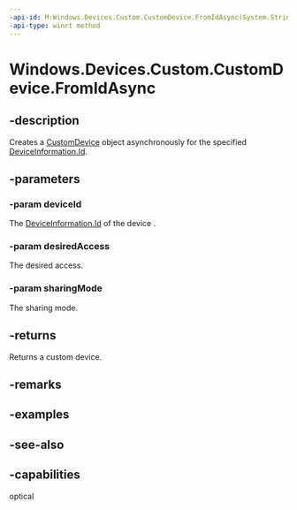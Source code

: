 ----api-id: M:Windows.Devices.Custom.CustomDevice.FromIdAsync(System.String,Windows.Devices.Custom.DeviceAccessMode,Windows.Devices.Custom.DeviceSharingMode)
-api-type: winrt method
---<!-- Method syntaxpublic Windows.Foundation.IAsyncOperation<Windows.Devices.Custom.CustomDevice> FromIdAsync(System.String deviceId, Windows.Devices.Custom.DeviceAccessMode desiredAccess, Windows.Devices.Custom.DeviceSharingMode sharingMode)--># Windows.Devices.Custom.CustomDevice.FromIdAsync## -descriptionCreates a [CustomDevice](customdevice.md) object asynchronously for the specified [DeviceInformation.Id](../windows.devices.enumeration/deviceinformation_id.md).## -parameters### -param deviceIdThe [DeviceInformation.Id](../windows.devices.enumeration/deviceinformation_id.md) of the device .### -param desiredAccessThe desired access.### -param sharingModeThe sharing mode.## -returnsReturns a custom device.## -remarks## -examples## -see-also## -capabilitiesoptical